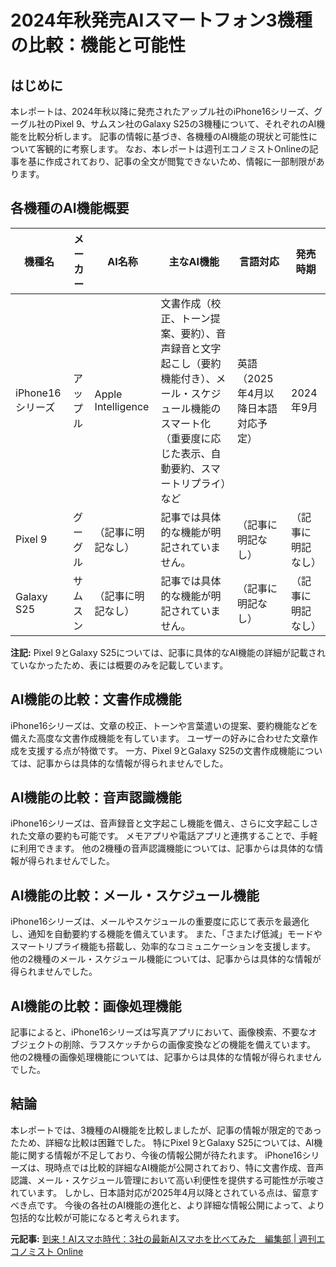 # 2024年秋発売AIスマートフォン3機種の比較：機能と可能性

## はじめに

本レポートは、2024年秋以降に発売されたアップル社のiPhone16シリーズ、グーグル社のPixel 9、サムスン社のGalaxy S25の3機種について、それぞれのAI機能を比較分析します。  記事の情報に基づき、各機種のAI機能の現状と可能性について客観的に考察します。  なお、本レポートは週刊エコノミストOnlineの記事を基に作成されており、記事の全文が閲覧できないため、情報に一部制限があります。


## 各機種のAI機能概要

| 機種名       | メーカー     | AI名称          | 主なAI機能                                                              | 言語対応 | 発売時期 |
|--------------|--------------|-----------------|---------------------------------------------------------------------------|---------|----------|
| iPhone16シリーズ | アップル       | Apple Intelligence | 文書作成（校正、トーン提案、要約）、音声録音と文字起こし（要約機能付き）、メール・スケジュール機能のスマート化（重要度に応じた表示、自動要約、スマートリプライ）など | 英語（2025年4月以降日本語対応予定） | 2024年9月 |
| Pixel 9       | グーグル       | （記事に明記なし） | 記事では具体的な機能が明記されていません。                                     | （記事に明記なし） | （記事に明記なし） |
| Galaxy S25     | サムスン       | （記事に明記なし） | 記事では具体的な機能が明記されていません。                                     | （記事に明記なし） | （記事に明記なし） |


**注記:**  Pixel 9とGalaxy S25については、記事に具体的なAI機能の詳細が記載されていなかったため、表には概要のみを記載しています。


## AI機能の比較：文書作成機能

iPhone16シリーズは、文章の校正、トーンや言葉遣いの提案、要約機能などを備えた高度な文書作成機能を有しています。  ユーザーの好みに合わせた文章作成を支援する点が特徴です。  一方、Pixel 9とGalaxy S25の文書作成機能については、記事からは具体的な情報が得られませんでした。


## AI機能の比較：音声認識機能

iPhone16シリーズは、音声録音と文字起こし機能を備え、さらに文字起こしされた文章の要約も可能です。  メモアプリや電話アプリと連携することで、手軽に利用できます。  他の2機種の音声認識機能については、記事からは具体的な情報が得られませんでした。


## AI機能の比較：メール・スケジュール機能

iPhone16シリーズは、メールやスケジュールの重要度に応じて表示を最適化し、通知を自動要約する機能を備えています。  また、「さまたげ低減」モードやスマートリプライ機能も搭載し、効率的なコミュニケーションを支援します。  他の2機種のメール・スケジュール機能については、記事からは具体的な情報が得られませんでした。


## AI機能の比較：画像処理機能

記事によると、iPhone16シリーズは写真アプリにおいて、画像検索、不要なオブジェクトの削除、ラフスケッチからの画像変換などの機能を備えています。  他の2機種の画像処理機能については、記事からは具体的な情報が得られませんでした。


## 結論

本レポートでは、3機種のAI機能を比較しましたが、記事の情報が限定的であったため、詳細な比較は困難でした。  特にPixel 9とGalaxy S25については、AI機能に関する情報が不足しており、今後の情報公開が待たれます。  iPhone16シリーズは、現時点では比較的詳細なAI機能が公開されており、特に文書作成、音声認識、メール・スケジュール管理において高い利便性を提供する可能性が示唆されています。  しかし、日本語対応が2025年4月以降とされている点は、留意すべき点です。  今後の各社のAI機能の進化と、より詳細な情報公開によって、より包括的な比較が可能になると考えられます。


**元記事:** [到来！AIスマホ時代：3社の最新AIスマホを比べてみた　編集部 | 週刊エコノミスト Online](https://weekly-economist.mainichi.jp/articles/20250218/se1/00m/020/060000c)